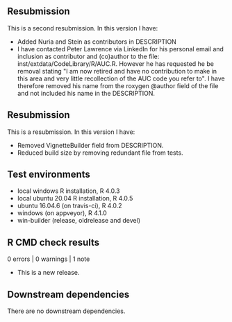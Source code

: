 ## Resubmission
This is a second resubmission. In this version I have:

* Added Nuria and Stein as contributors in DESCRIPTION
* I have contacted Peter Lawrence via LinkedIn for
  his personal email and inclusion as contributor and
  (co)author to the file: 
  inst/extdata/CodeLibrary/R/AUC.R. However he has
  requested he be removal stating "I am now retired 
  and have no contribution to make in this area and
  very little recollection of the AUC code you refer
  to". I have therefore removed his name from the
  roxygen @author field of the file and not included
  his name in the DESCRIPTION.

## Resubmission
This is a resubmission. In this version I have:

* Removed VignetteBuilder field from DESCRIPTION.
* Reduced build size by removing redundant file from tests.

## Test environments
* local windows R installation, R 4.0.3
* local ubuntu 20.04 R installation, R 4.0.5
* ubuntu 16.04.6 (on travis-ci), R 4.0.2
* windows (on appveyor), R 4.1.0
* win-builder (release, oldrelease and devel)

## R CMD check results

0 errors | 0 warnings | 1 note

* This is a new release.

## Downstream dependencies

There are no downstream dependencies.
